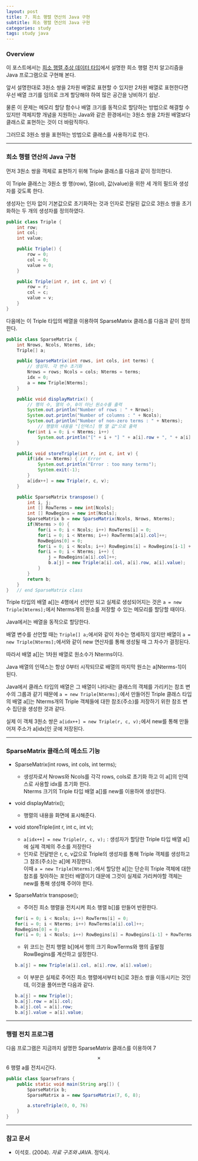 ```yaml
---
layout: post
title: 7. 희소 행렬 연산의 Java 구현
subtitle: 희소 행렬 연산의 Java 구현
categories: study
tags: study java
---
```


### Overview

이 포스트에서는 [희소 행렬 추상 데이터 타입](https://rap0d.github.io/study/2019/07/18/ds_6_%ED%9D%AC%EC%86%8C%ED%96%89%EB%A0%AC%EC%B6%94%EC%83%81%EB%8D%B0%EC%9D%B4%ED%84%B0%ED%83%80%EC%9E%85/)에서 설명한 희소 행렬 전치 알고리즘을 Java 프로그램으로 구현해 본다.

앞서 설명한대로 3원소 쌍을 2차원 배열로 표현할 수 있지만 2차원 배열로 표현한다면 우선 배열 크기를 임의로 크게 할당해야 하여 많은 공간을 낭비하기 쉽낟.

물론 이 문제는 메모리 할당 함수나 배열 크기를 동적으로 할당하는 방법으로 해결할 수 있지만 객체지향 개념을 지원하는 Java와 같은 환경에서는 3원소 쌍을 2차원 배열보다 클래스로 표현하는 것이 더 바람직하다.

그러므로 3원소 쌍을 표현하는 방법으로 클래스를 사용하기로 한다.

***

### 희소 행렬 연산의 Java 구현

먼저 3원소 쌍을 객체로 표현하기 위해 Triple 클래스를 다음과 같이 정의한다.

이 Triple 클래스는 3원소 쌍 행(row), 열(col), 값(value)을 위한 세 개의 필드와 생성자를 갖도록 한다.

생성자는 인자 없이 기본값으로 초기화하는 것과 인자로 전달된 값으로 3원소 쌍을 초기화하는 두 개의 생성자를 정의하였다.

```java
public class Triple {
    int row;
    int col;
    int value;

    public Triple() {
        row = 0;
        col = 0;
        value = 0;
    }

    public Triple(int r, int c, int v) {
        row = r;
        col = c;
        value = v;
    }
}
```

다음에는 이 Triple 타입의 배열을 이용하여 SparseMatrix 클래스를 다음과 같이 정의한다.

```java
public class SparseMatrix {
    int Nrows, Ncols, Nterms, idx;
    Triple[] a;

    public SparseMatrix(int rows, int cols, int terms) {
        // 생성자. 각 변수 초기화
        Nrows = rows; Ncols = cols; Nterms = terms;
        idx = 0;
        a = new Triple[Nterms];
    }

    public void displayMatrix() {
        // 행의 수, 열의 수, 0이 아닌 원소수를 출력
        System.out.println("Number of rows : " + Nrows);
        System.out.println("Number of columns : " + Ncols);
        System.out.println("Number of non-zero terms : " + Nterms);
            // 행렬의 내용을 "[인덱스] 행 열 값"으로 출력
        for(int i = 0; i < Nterms; i++)
            System.out.println("[" + i + "] " + a[i].row + ", " + a[i].col + ", " + a[i].value);
    }

    public void storeTriple(int r, int c, int v) {
        if(idx >= Nterms) { // Error
            System.out.println("Error : too many terms");
            System.exit(-1);
        }
        a[idx++] = new Triple(r, c, v);
    }

    public SparseMatrix transpose() {
        int i, j;
        int [] RowTerms = new int[Ncols];
        int [] RowBegins = new int[Ncols];
        SparseMatrix b = new SparseMatrix(Ncols, Nrows, Nterms);
        if(Nterms > 0) {
            for(i = 0; i < Ncols; i++) RowTerms[i] = 0;
            for(i = 0; i < Nterms; i++) RowTerms[a[i].col]++;
            RowBegins[0] = 0;
            for(i = 0; i < Ncols; i++) RowBegins[i] = RowBegins[i-1] + RowTerms[i-1];
            for(i = 0; i < Nterms; i++) {
                j = RowBegins[a[i].col]++;
                b.a[j] = new Triple(a[i].col, a[i].row, a[i].value);
            }
        }
        return b;
    }
}   // end SparseMatrix class
```

Triple 타입의 배열 a&#91;&#93;는 4행에서 선언만 되고 실제로 생성되어지는 것은 `a = new Triple[Nterms];`에서 Nterms개의 원소를 저장할 수 있는 메모리를 할당할 때이다.

Java에서는 배열을 동적으로 할당한다.

배열 변수를 선언할 때는 `Triple[] a;`에서와 같이 차수는 명세하지 않지만 배열이 `a = new Triple[Nterms];`에서와 같이 new 연산자를 통해 생성될 때 그 차수가 결정된다.

따라서 배열 a&#91;&#93;는 1차원 배열로 원소수가 Nterms이다.

Java 배열의 인덱스는 항상 0부터 시작되므로 배열의 마지막 원소는 a&#91;Nterms-1&#93;이 된다.

Java에서 클래스 타입의 배열은 그 배열이 나타내는 클래스의 객체를 가리키는 참조 변수의 그룹과 같기 때문에 `a = new Triple[Nterms];`에서 만들어진 Triple 클래스 타입의 배열 a&#91;&#93;는 Nterms개의 Triple 객체들에 대한 참조(주소)를 저장하기 위한 참조 변수 집단을 생성한 것과 같다.

실제 이 객체 3원소 쌍은 `a[idx++] = new Triple(r, c, v);`에서 new를 통해 만들어져 주소가 a&#91;idx&#93;인 곳에 저장된다.

***

### SparseMatrix 클래스의 메소드 기능

* SparseMatrix(int rows, int cols, int terms);
    - 생성자로서 Nrows와 Ncols를 각각 rows, cols로 초기화 하고 이 a&#91;&#93;의 인덱스로 사용할 idx를 초기화 한다.  
    Nterms 크기의 Triple 타입 배열 a&#91;&#93;를 new를 이용하여 생성한다.

* void displayMatrix();
    - 행렬의 내용을 화면에 표시해준다.

* void storeTriple(int r, int c, int v);
    - `a[idx++] = new Triple(r, c, v);` : 생성자가 할당한 Triple 타입 배열 a&#91;&#93;에 실제 객체의 주소를 저장한다  
    - 인자로 전달받은 r, c, v값으로 Triple의 생성자를 통해 Triple 객체를 생성하고 그 참조(주소)는 a&#91;&#93;에 저장한다.  
    이때 `a = new Triple[Nterms];`에서 할당한 a&#91;&#93;는 단순히 Triple 객체에 대한 참조를 젖아하는 포인터 배열이기 대문에 그것이 실제로 가리켜야할 객체는 new를 통해 생성해 주어야 한다.

* SparseMatrix transpose();
    - 주어진 희소 행렬을 전치시켜 희소 행렬 b&#91;&#93;를 만들어 반환한다.  
    ```java
    for(i = 0; i < Ncols; i++) RowTerms[i] = 0;
    for(i = 0; i < Nterms; i++) RowTerms[a[i].col]++;
    RowBegins[0] = 0;
    for(i = 0; i < Ncols; i++) RowBegins[i] = RowBegins[i-1] + RowTerms[i-1];
    ```
    - 위 코드는 전치 행렬 b&#91;&#93;에서 행의 크기 RowTerms와 행의 출발점 RowBegins를 계산하고 설정한다.
    ```java
    b.a[j] = new Triple(a[i].col, a[i].row, a[i].value);
    ```
    - 이 부분은 실제로 주어진 희소 행렬에서부터 b&#91;&#93;로 3원소 쌍을 이동시키는 것인데, 이것을 풀어쓰면 다음과 같다.
    ```java
    b.a[j] = new Triple();
    b.a[j].row = a[i].col;
    b.a[j].col = a[i].row;
    b.a[j].value = a[i].value;
    ```

***

### 행렬 전치 프로그램

다음 프로그램은 지금까지 설명한 SparseMatrix 클래스를 이용하여 7$$\times$$6 행렬 a를 전치시긴다.

```java
public class SparseTrans {
    public static void main(String arg[]) {
        SparseMatrix b;
        SparseMatrix a = new SparseMatrix(7, 6, 8);

        a.storeTriple(0, 0, 76)
    }
}
```

***

### 참고 문서
- 이석호. (2004). *자료 구조와 JAVA*. 정익사.
